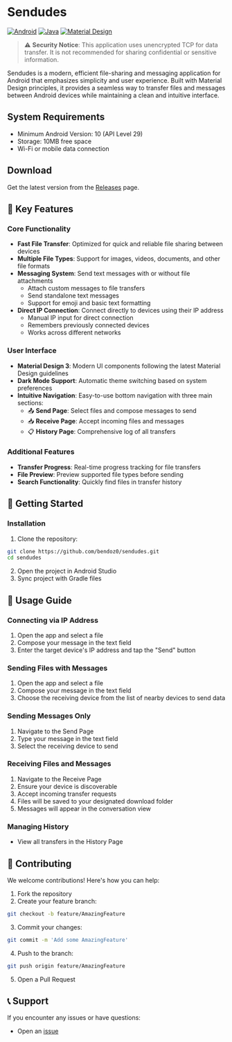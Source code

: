 # Sendudes
[![Android](https://img.shields.io/badge/Android-3DDC84?style=flat&logo=android&logoColor=white)](https://developer.android.com/)
[![Java](https://img.shields.io/badge/Java-007396?style=flat&logo=java&logoColor=white)](https://www.java.com/)
[![Material Design](https://img.shields.io/badge/Material%20Design-6200EE?style=flat&logo=materialdesign&logoColor=white)](https://material.io/)

> ⚠️ **Security Notice**: This application uses unencrypted TCP for data transfer. It is not recommended for sharing confidential or sensitive information.

Sendudes is a modern, efficient file-sharing and messaging application for Android that emphasizes simplicity and user experience. Built with Material Design principles, it provides a seamless way to transfer files and messages between Android devices while maintaining a clean and intuitive interface.

## System Requirements
- Minimum Android Version: 10 (API Level 29)
- Storage: 10MB free space
- Wi-Fi or mobile data connection

## Download
Get the latest version from the [Releases](https://github.com/bendoz0/sendudes/releases) page.

## 📱 Key Features
### Core Functionality
- **Fast File Transfer**: Optimized for quick and reliable file sharing between devices
- **Multiple File Types**: Support for images, videos, documents, and other file formats
- **Messaging System**: Send text messages with or without file attachments
  - Attach custom messages to file transfers
  - Send standalone text messages
  - Support for emoji and basic text formatting
- **Direct IP Connection**: Connect directly to devices using their IP address
  - Manual IP input for direct connection
  - Remembers previously connected devices
  - Works across different networks

### User Interface
- **Material Design 3**: Modern UI components following the latest Material Design guidelines
- **Dark Mode Support**: Automatic theme switching based on system preferences
- **Intuitive Navigation**: Easy-to-use bottom navigation with three main sections:
  - 📤 **Send Page**: Select files and compose messages to send
  - 📥 **Receive Page**: Accept incoming files and messages
  - 📋 **History Page**: Comprehensive log of all transfers

### Additional Features
- **Transfer Progress**: Real-time progress tracking for file transfers
- **File Preview**: Preview supported file types before sending
- **Search Functionality**: Quickly find files in transfer history

## 🚀 Getting Started
### Installation
1. Clone the repository:
```bash
git clone https://github.com/bendoz0/sendudes.git
cd sendudes
```
2. Open the project in Android Studio
3. Sync project with Gradle files

## 📱 Usage Guide
### Connecting via IP Address
1. Open the app and select a file
2. Compose your message in the text field
3. Enter the target device's IP address and tap the "Send" button

### Sending Files with Messages
1. Open the app and select a file
3. Compose your message in the text field
4. Choose the receiving device from the list of nearby devices to send data

### Sending Messages Only
1. Navigate to the Send Page
2. Type your message in the text field
3. Select the receiving device to send
   
### Receiving Files and Messages
1. Navigate to the Receive Page
2. Ensure your device is discoverable
3. Accept incoming transfer requests
4. Files will be saved to your designated download folder
5. Messages will appear in the conversation view

### Managing History
- View all transfers in the History Page

## 🤝 Contributing
We welcome contributions! Here's how you can help:
1. Fork the repository
2. Create your feature branch:
```bash
git checkout -b feature/AmazingFeature
```
3. Commit your changes:
```bash
git commit -m 'Add some AmazingFeature'
```
4. Push to the branch:
```bash
git push origin feature/AmazingFeature
```
5. Open a Pull Request

## 📞 Support
If you encounter any issues or have questions:
- Open an [issue](https://github.com/bendoz0/sendudes/issues)
